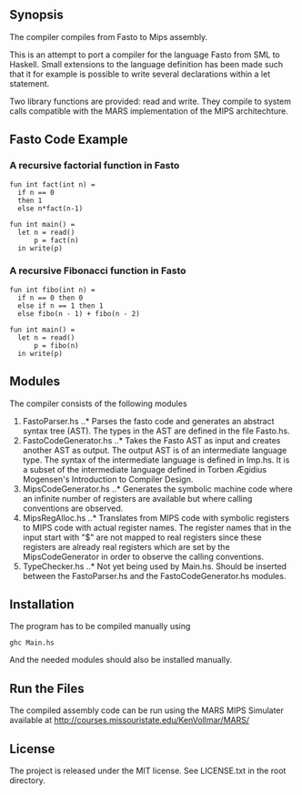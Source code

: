 ## Synopsis

The compiler compiles from Fasto to Mips assembly.

This is an attempt to port a compiler for the language Fasto from SML to
Haskell. Small extensions to the language definition has been made such
that it for example is possible to write several declarations within a let
statement.

Two library functions are provided: read and write. They compile to system calls
compatible with the MARS implementation of the MIPS architechture.

## Fasto Code Example

### A recursive factorial function in Fasto
```
fun int fact(int n) =
  if n == 0
  then 1
  else n*fact(n-1)

fun int main() =
  let n = read()
      p = fact(n)
  in write(p)
```

### A recursive Fibonacci function in Fasto
```
fun int fibo(int n) =
  if n == 0 then 0
  else if n == 1 then 1
  else fibo(n - 1) + fibo(n - 2)

fun int main() =
  let n = read()
      p = fibo(n)
  in write(p)
```

## Modules

The compiler consists of the following modules
1. FastoParser.hs
..* Parses the fasto code and generates an abstract syntax tree (AST). The types
in the AST are defined in the file Fasto.hs.
2. FastoCodeGenerator.hs
..* Takes the Fasto AST as input and creates another AST as output. The output
AST is of an intermediate language type. The syntax of the intermediate language
is defined in Imp.hs. It is a subset of the intermediate language defined in 
Torben Ægidius Mogensen's Introduction to Compiler Design.
3. MipsCodeGenerator.hs
..* Generates the symbolic machine code where an infinite number of registers
are available but where calling conventions are observed. 
4. MipsRegAlloc.hs
..* Translates from MIPS code with symbolic registers to MIPS code with actual 
register names. The register names that in the input start with "$" are not
mapped to real registers since these registers are already real registers which
are set by the MipsCodeGenerator in order to observe the calling conventions.
5. TypeChecker.hs 
..* Not yet being used by Main.hs. Should be inserted between the FastoParser.hs
and the FastoCodeGenerator.hs modules.

## Installation

The program has to be compiled manually using
```
ghc Main.hs
```
And the needed modules should also be installed manually.

## Run the Files

The compiled assembly code can be run using the MARS MIPS Simulater available at
http://courses.missouristate.edu/KenVollmar/MARS/

## License

The project is released under the MIT license. See LICENSE.txt in the root
directory.
